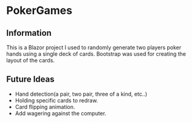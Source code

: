 # PokerGames

## Information
This is a Blazor project I used to randomly generate two players poker hands using a single deck of cards. Bootstrap was used for creating the layout of the cards.

## Future Ideas
* Hand detection(a pair, two pair, three of a kind, etc..)
* Holding specific cards to redraw.
* Card flipping animation.
* Add wagering against the computer.
